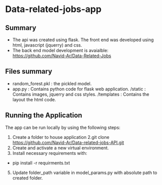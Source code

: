 # Data-related-jobs-app

## Summary
* The api was created using flask. The front end was developed using html, javascript (jquerry) and css. 
* The back end model development is avaialble:
  https://github.com/Navid-Ar/Data-Related-Jobs
  
## Files summary
* random_forest.pkl : the pickled model.
* app.py : Contains python code for flask web application.
/static : Contains images, jquerry and css styles.
/templates : Contains the layout the html code.

## Running the Application
The app can be run locally by using the following steps:
1. Create a folder to house application
2.git clone https://github.com/Navid-Ar/Data-related-jobs-API.git
3. Create and activate a new virtual environment.
4. Install necessary requirements with:
  * pip install -r requirments.txt
5. Update folder_path variable in model_params.py with absolute path to created folder.

